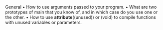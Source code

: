 General 
• How to use arguments passed to your program.
• What are two prototypes of main that you know of, and in which case do you use one or the other. 
• How to use __attribute__((unused)) or (void) to compile functions with unused variables or parameters.

